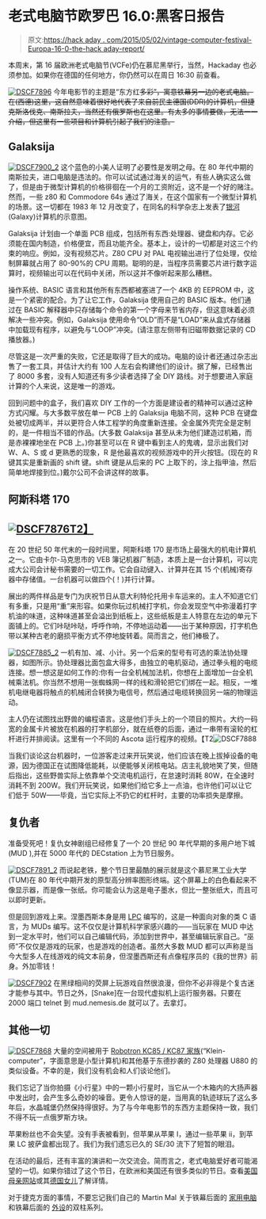 # 老式电脑节欧罗巴 16.0:黑客日报告

> 原文:[https://hack aday . com/2015/05/02/vintage-computer-festival-Europa-16-0-the-hack aday-report/](https://hackaday.com/2015/05/02/vintage-computer-festival-europa-16-0-the-hackaday-report/)

本周末，第 16 届欧洲老式电脑节(VCFe)仍在慕尼黑举行，当然，Hackaday 也必须参加。如果你在德国的任何地方，你仍然可以在周日 16:30 前查看。

[![DSCF7896](../Images/7ef3037852ef912df73e1c6f9ddf8711.png)](https://hackaday.com/wp-content/uploads/2015/05/dscf7896.jpg) 今年电影节的主题是“东方红~~多彩”，寓意铁幕另一边的老式电脑。在(西德)这里，这自然意味着很好地代表了来自前民主德国(DDR)的计算机，但捷克斯洛伐克、南斯拉夫，当然还有俄罗斯也在这里。有太多的事情要做，无法一一介绍，但这里有一些项目和计算机引起了我们的注意。~~

## Galaksija

[![DSCF7900_2](../Images/b6a3f377efd3dfc1d9fb24e47f81b564.png)](https://hackaday.com/wp-content/uploads/2015/05/dscf7900_2.jpg) 这个蓝色的小美人证明了必要性是发明之母。在 80 年代中期的南斯拉夫，进口电脑是违法的。你可以试试通过海关的运气，有些人确实这么做了，但是由于微型计算机的价格徘徊在一个月的工资附近，这不是一个好的赌注。然而，一些 z80 和 Commodore 64s 通过了海关，在这个国家有一个微型计算机的场景。这一切都在 1983 年 12 月改变了，在同名的科学杂志上发表了[银河](https://en.wikipedia.org/wiki/Galaksija_(computer)) (Galaxy)计算机的示意图。

Galaksija 计划由一个单面 PCB 组成，包括所有东西:处理器、键盘和内存。它必须能在国内制造，价格便宜，而且功能齐全。基本上，设计的一切都是对这三个约束的响应。例如，没有视频芯片。Z80 CPU 对 PAL 电视输出进行了位处理，仅绘制屏幕就占用了 80-90%的 CPU 周期。聪明的是，当程序员需要芯片进行数字运算时，视频输出可以在代码中关闭，所以这并不像听起来那么糟糕。

操作系统、BASIC 语言和其他所有东西都被塞进了一个 4KB 的 EEPROM 中，这是一个紧密的配合。为了让它工作，Galaksija 使用自己的 BASIC 版本。他们通过在 BASIC 解释器中只存储每个命令的第一个字母来节省内存，但这意味着必须解决一些冲突。例如，Galaksija 使用命令“OLD”而不是“LOAD”来从盒式存储器中加载现有程序，以避免与“LOOP”冲突。(请注意左侧带有旧磁带数据记录的 CD 播放器。)

尽管这是一次严重的失败，它还是取得了巨大的成功。电脑的设计者还通过杂志出售了一套工具，并估计大约有 100 人左右会构建他们的设计。据了解，已经售出了 8000 多套，没有人知道还有多少读者选择了全 DIY 路线。对于想要进入家庭计算的个人来说，这是唯一的游戏。

回到问题中的盒子，我们喜欢 DIY 工作的一个方面是建设者的精神可以通过这种方式闪耀。与大多数平放在单一 PCB 上的 Galaksija 电脑不同，这种 PCB 在键盘处被切成两半，并以更符合人体工程学的角度重新连接。全金属外壳完全是定制的，是一件相当不错的作品。(大多数 Galaksija 甚至从未为他们建造过机箱，而是赤裸裸地坐在 PCB 上。)你甚至可以在 R 键中看到主人的鬼魂，显示出我们对 W、A、S 或 d 更熟悉的现象，R 是他最喜欢的视频游戏中的开火按钮。(现在的 R 键其实是重新画的 shift 键。shift 键是从后来的 PC 上取下的，涂上指甲油，然后简单地焊接到位。)戴尔公司不会讲这样的故事。

## 阿斯科塔 170

## [![DSCF7876](../Images/1ac4b1f32165101e00690da995b79fef.png)T2】](https://hackaday.com/wp-content/uploads/2015/05/dscf7876.jpg)

在 20 世纪 50 年代末的一段时间里，阿斯科塔 170 是市场上最强大的机电计算机之一。它由卡尔-马克思市的 VEB 簿记机器厂制造，本质上是一台计算机，可以完成大公司会计秘书需要的一切工作。它会自动键入、计算并在其 15 个(机械)寄存器中存储值。一台机器可以做四个(！)并行计算。

展出的两件样品是专门为庆祝节日从意大利特伦托用卡车运来的。主人不知道它们有多重，只是用“重”来形容。如果你玩过机械打字机，你会发现空气中弥漫着打字机油的味道，这种味道甚至会溢出到纸板上，这些纸板是主人特意在左边的单元下面铺上的。它们咔哒咔哒，呼呼作响，不停地运动着——出于某种原因，打字机色带以某种古老的磨损平衡方式不停地旋转着。简而言之，他们棒极了。

[![DSCF7885_2](../Images/bcbb6e2bb42c580e97f34d04c8ac55e0.png)](https://hackaday.com/wp-content/uploads/2015/05/dscf7885_2.jpg) 一机有加、减、小计。另一个后来的型号有可选的乘法协处理器，如图所示。协处理器比面包盒大得多，由独立的电机驱动，通过拳头粗的电缆连接。想一想这是如何工作的:你有一台全机械加法机，你想在上面增加一台全机械乘法机。你当然不想用一张蜘蛛网一样的线和滑轮把它们绑在一起。相反，一堆机电继电器将触点的机械闭合转换为电信号，然后通过电缆转换回另一端的物理运动。

主人仍在试图找出野兽的编程语言。这是他们手头上的一个项目的照片。大约一码宽的金属卡片被放在机器的打字机部分，就在纸卷的后面，通过一串带有滚轮的杠杆进行并排阅读。这里有一个不同的 Ascota 运行程序的视频。【T2![DSCF7888](../Images/16b5a6c31fd5ff992f0027a0e200b3af.png)

当我们谈论这台机器时，一位游客走过来开玩笑说，他们应该在晚上拔掉设备的电源，因为德国正在试图降低能耗，以便能够关闭核电站。店主礼貌地笑了笑，但随后指出，这些野兽实际上依靠单个交流电机运行，在怠速时消耗 80W，在全速时消耗不到 200W。我们开玩笑说，如果他们给它多上一点油，也许他们可以让它们低于 50W——毕竟，当它实际上不扔它的杠杆时，主要的功率损失是摩擦。

## 复仇者

准备受死吧！复仇女神剧组已经修复了一个 20 世纪 90 年代早期的多用户地下城(MUD ),并在 5000 年代的 DECstation 上为节日服务。

[![DSCF7891_2](../Images/f97e3e69a51b52796bfb09ecd2dc649e.png)](https://hackaday.com/wp-content/uploads/2015/05/dscf7891_2.jpg) 而说起老铁，整个节日里最酷的展示就是这个慕尼黑工业大学(TUM)在 80 年代中期开发的原型高分辨率图形终端。这个屏幕上的白色看起来不像显示器，而是像一张纸。你可能会认为这是电子墨水，但比一整张纸大，而且可以即时更新。

但是回到游戏上来。涅墨西斯本身是用 [LPC](http://www.lysator.liu.se/mud/lpc.html) 编写的，这是一种面向对象的类 C 语言，为 MUDs 编写。这不仅仅是计算机科学家感兴趣的——当玩家在 MUD 中达到一定水平时，他们可以自己编辑代码，添加到世界中，甚至编辑玩家自己。“巫师”不仅仅是游戏的玩家，也是游戏的创造者。虽然大多数 MUD 都可以声称是当今大型多人在线游戏的纯文本前身，但涅墨西斯还有点像程序员的《我的世界》前身。外加零钱！

[![DSCF7902](../Images/c8efaf8be489314d9183e977ceb2d4d8.png)](https://hackaday.com/wp-content/uploads/2015/05/dscf7902.jpg) 在黑绿相间的荧屏上玩游戏自然很浪漫，但你不必非得是个复古迷才能参与其中。节日之外，[Snake]在一台现代虚拟机上运行服务器。只要在 2000 端口 telnet 到 mud.nemesis.de 就可以了。去拿灯。

## 其他一切

[![DSCF7868](../Images/d42c425e7e82a2bd5cf5b6f6dbfe0f5f.png)](https://hackaday.com/wp-content/uploads/2015/05/dscf7868.jpg) 大量的空间被用于 [Robotron KC85 / KC87 家族](https://en.wikipedia.org/wiki/KC_85)(“Klein-computer”，字面意思是小型计算机)和其他基于东德抄袭的 Z80 处理器 U880 的类似设备。不幸的是，我们没有机会和人们谈论他们。

我们忘记了当你拍摄《小行星》中的一颗小行星时，当它从一个木箱内的大扬声器中发出时，会产生多么奇妙的噪音。更令人惊讶的是，当用真的轨迹球玩了这么多年后，水晶城堡仍然保持得很好。为了与今年电影节的东西方主题保持一致，我们不得不玩一点俄罗斯方块。

苹果粉丝也不会失望。没有手表被看到，但苹果从苹果 I，通过一些苹果 ii，到苹果 LC 披萨盒都出现了。我们为我们遗忘已久的 SE/30 流下了短暂的眼泪。

在活动的最后，还有丰富的演讲和一次交流会。简而言之，老式电脑爱好者可能渴望的一切。如果你错过了这个节日，在欧洲和美国还有很多类似的节日。查看[美国母亲网站](http://www.vintage.org/)或其[德国女儿](http://www.vcfe.org/D/%20)了解详情。

对于捷克方面的事情，不要忘记我们自己的 Martin Mal 关于铁幕后面的
[家用电脑](http://hackaday.com/2014/12/15/home-computers-behind-the-iron-curtain/)和铁幕后面的
[外设](http://hackaday.com/2015/04/13/peripherals-behind-the-iron-curtain/)的双柱系列。